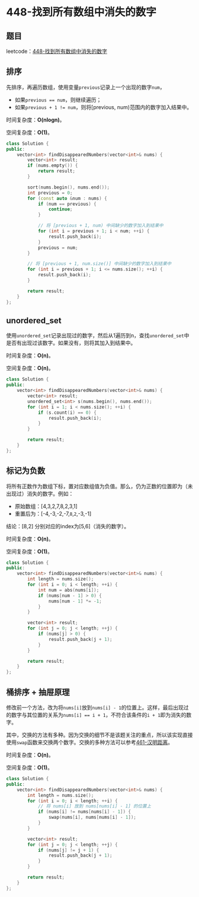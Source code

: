 # 448-找到所有数组中消失的数字

## 题目

leetcode：[448-找到所有数组中消失的数字](https://leetcode-cn.com/problems/find-all-numbers-disappeared-in-an-array/)

## 排序

先排序，再遍历数组，使用变量`previous`记录上一个出现的数字`num`，

- 如果`previous == num`，则继续遍历；
- 如果`previous + 1 != num`，则将[previous, num)范围内的数字加入结果中。

时间复杂度：**O(nlogn)**。

空间复杂度：**O(1)**。

```c++
class Solution {
public:
    vector<int> findDisappearedNumbers(vector<int>& nums) {
        vector<int> result;
        if (nums.empty()) {
            return result;
        }

        sort(nums.begin(), nums.end());
        int previous = 0;
        for (const auto &num : nums) {
            if (num == previous) {
                continue;
            }

            // 将 [previous + 1, num) 中间缺少的数字加入到结果中
            for (int i = previous + 1; i < num; ++i) {
                result.push_back(i);
            }
            previous = num;
        }

        // 将 [previous + 1, num.size()] 中间缺少的数字加入到结果中
        for (int i = previous + 1; i <= nums.size(); ++i) {
            result.push_back(i);
        }

        return result;
    }
};
```

## unordered_set

使用`unordered_set`记录出现过的数字，然后从1遍历到n，查找`unordered_set`中是否有出现过该数字。如果没有，则将其加入到结果中。

时间复杂度：**O(n)**。

空间复杂度：**O(n)**。

```c++
class Solution {
public:
    vector<int> findDisappearedNumbers(vector<int>& nums) {
        vector<int> result;
        unordered_set<int> s(nums.begin(), nums.end());
        for (int i = 1; i < nums.size(); ++i) {
            if (s.count(i) == 0) {
                result.push_back(i);
            }
        }

        return result;
    }
};
```

## 标记为负数

将所有正数作为数组下标，置对应数组值为负值。那么，仍为正数的位置即为（未出现过）消失的数字。例如：

- 原始数组：[4,3,2,7,8,2,3,1]
- 重置后为：[-4,-3,-2,-7,`8`,`2`,-3,-1]

结论：[8,2] 分别对应的index为[5,6]（消失的数字）。

时间复杂度：**O(n)**。

空间复杂度：**O(1)**。

```c++
class Solution {
public:
    vector<int> findDisappearedNumbers(vector<int>& nums) {
        int length = nums.size();
        for (int i = 0; i < length; ++i) {
            int num = abs(nums[i]);
            if (nums[num - 1] > 0) {
                nums[num - 1] *= -1;
            }
        }

        vector<int> result;
        for (int j = 0; j < length; ++j) {
            if (nums[j] > 0) {
                result.push_back(j + 1);
            }
        }

        return result;
    }
};
```

## 桶排序 + 抽屉原理

修改前一个方法，改为将`nums[i]`放到`nums[i] - 1`的位置上。这样，最后出现过的数字与其位置的关系为`nums[i] == i + 1`，不符合该条件的`i + 1`即为消失的数字。

其中，交换的方法有多种。因为交换的细节不是该题关注的重点，所以该实现直接使用`swap`函数来交换两个数字。交换的多种方法可以参考[461-汉明距离](../461-汉明距离/README.m)。

时间复杂度：**O(n)**。

空间复杂度：**O(1)**。

```c++
class Solution {
public:
    vector<int> findDisappearedNumbers(vector<int>& nums) {
        int length = nums.size();
        for (int i = 0; i < length; ++i) {
            // 将 nums[i] 放到 nums[nums[i] - 1] 的位置上
            if (nums[i] != nums[nums[i] - 1]) {
                swap(nums[i], nums[nums[i] - 1]);
            }
        }

        vector<int> result;
        for (int j = 0; j < length; ++j) {
            if (nums[j] != j + 1) {
                result.push_back(j + 1);
            }
        }

        return result;
    }
};
```

